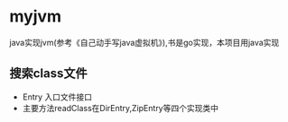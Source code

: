 # myjvm
java实现jvm(参考《自己动手写java虚拟机》),书是go实现，本项目用java实现
## 搜索class文件
* Entry 入口文件接口
* 主要方法readClass在DirEntry,ZipEntry等四个实现类中